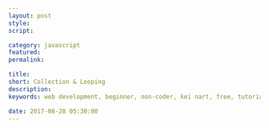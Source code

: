 ```yaml
---
layout: post
style:
script:

category: javascript
featured:
permalink:

title:
short: Collection & Looping
description:
keywords: web development, beginner, non-coder, kei nart, free, tutorial, coding, programming, code nart, javascript, function, scope, type

date: 2017-08-28 05:30:00
---
```

